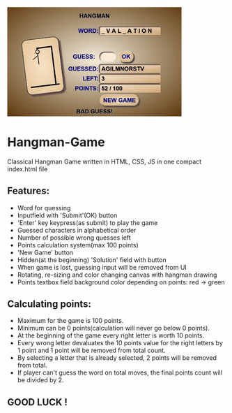 <img src="Screenshot.jpg" width="400px">

# Hangman-Game
Classical Hangman Game written in HTML, CSS, JS
in one compact index.html file

## Features:
* Word for quessing
* Inputfield with 'Submit'(OK) button
* 'Enter' key keypress(as submit) to play the game
* Guessed characters in alphabetical order
* Number of possible wrong quesses left
* Points calculation system(max 100 points)
* 'New Game' button
* Hidden(at the beginning) 'Solution' field with button 
* When game is lost, guessing input will be removed from UI
* Rotating, re-sizing and color changing canvas with hangman drawing
* Points textbox field background color depending on points: red -> green

## Calculating points:
* Maximum for the game is 100 points.
* Minimum can be 0 points(calculation will never go below 0 points).
* At the beginning of the game every right letter is worth 10 points.
* Every wrong letter devaluates the 10 points value for the right letters by 1 point and 1 point will be removed from total count.
* By selecting a letter that is already selected, 2 points will be removed from total.
* If player can't guess the word on total moves, the final points count will be divided by 2.

## GOOD LUCK !
